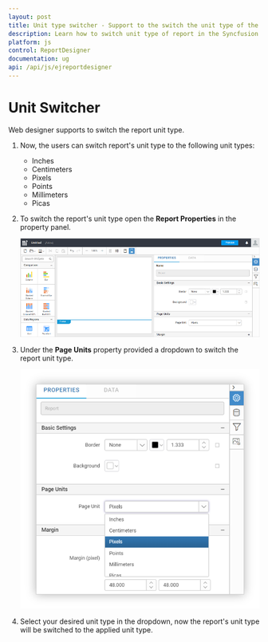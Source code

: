 ```yaml
---
layout: post
title: Unit type switcher - Support to the switch the unit type of the report.
description: Learn how to switch unit type of report in the Syncfusion Web Report Designer
platform: js
control: ReportDesigner
documentation: ug
api: /api/js/ejreportdesigner
---
```


# Unit Switcher

Web designer supports to switch the report unit type.

1. Now, the users can switch report's unit type to the following unit types:

    * Inches
    * Centimeters
    * Pixels
    * Points
    * Millimeters
    * Picas

2. To switch the report's unit type open the **Report Properties** in the property panel.

    ![](unitswitcher-images/unitswitcher_img1.png)

3. Under the **Page Units** property provided a dropdown to switch the report unit type.

    ![](unitswitcher-images/unitswitcher_img2.png)

4. Select your desired unit type in the dropdown, now the report's unit type will be switched to the applied unit type.